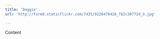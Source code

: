 ```yaml
---
title: 'Doggie'
url: 'http://farm8.staticflickr.com/7435/9226470428_f62c30772d_b.jpg'

---
```


Content
